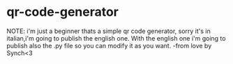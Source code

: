 # qr-code-generator
NOTE: i'm just a beginner
thats a simple qr code generator, sorry it's in italian,i'm going to publish the english one.
With the english one i'm going to publish also the .py file so you can modify it as you want.
-from love by Synch<3
